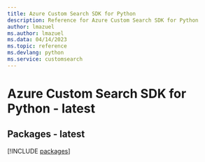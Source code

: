 ```yaml
---
title: Azure Custom Search SDK for Python
description: Reference for Azure Custom Search SDK for Python
author: lmazuel
ms.author: lmazuel
ms.data: 04/14/2023
ms.topic: reference
ms.devlang: python
ms.service: customsearch
---
```

# Azure Custom Search SDK for Python - latest
## Packages - latest
[!INCLUDE [packages](custom-search-index.md)]